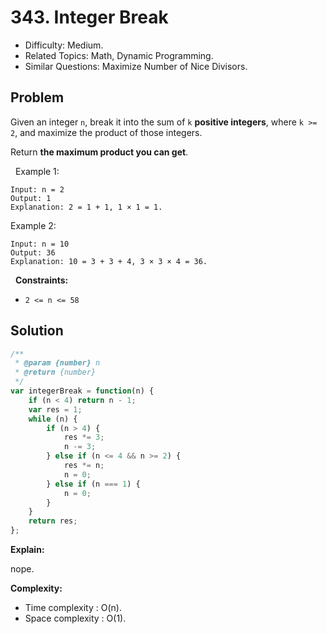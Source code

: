 # 343. Integer Break

- Difficulty: Medium.
- Related Topics: Math, Dynamic Programming.
- Similar Questions: Maximize Number of Nice Divisors.

## Problem

Given an integer `n`, break it into the sum of `k` **positive integers**, where `k >= 2`, and maximize the product of those integers.

Return **the maximum product you can get**.

 
Example 1:

```
Input: n = 2
Output: 1
Explanation: 2 = 1 + 1, 1 × 1 = 1.
```

Example 2:

```
Input: n = 10
Output: 36
Explanation: 10 = 3 + 3 + 4, 3 × 3 × 4 = 36.
```

 
**Constraints:**


	
- `2 <= n <= 58`



## Solution

```javascript
/**
 * @param {number} n
 * @return {number}
 */
var integerBreak = function(n) {
    if (n < 4) return n - 1;
    var res = 1;
    while (n) {
        if (n > 4) {
            res *= 3;
            n -= 3;
        } else if (n <= 4 && n >= 2) {
            res *= n;
            n = 0;
        } else if (n === 1) {
            n = 0;
        }
    }
    return res;
};
```

**Explain:**

nope.

**Complexity:**

* Time complexity : O(n).
* Space complexity : O(1).
